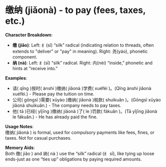 # **缴纳 (jiǎonà) - to pay (fees, taxes, etc.)**

**Character Breakdown**:  
- **缴 (jiǎo)**: Left: 纟(sī) “silk” radical (indicating relation to threads, often extends to "deliver" or "pay" in meaning). Right: 尧(yáo), phonetic component.  
- **纳 (nà)**: Left: 纟(sī) “silk” radical. Right: 内(nèi) “inside,” phonetic and hints at "receive into."

**Examples**:  
- 请( qǐng )按时( ànshí )缴纳( jiǎonà )学费( xuéfèi )。(Qǐng ànshí jiǎonà xuéfèi.) - Please pay the tuition on time.  
- 公司( gōngsī )需要( xūyào )缴纳( jiǎonà )税款( shuìkuǎn )。(Gōngsī xūyào jiǎonà shuìkuǎn.) - The company needs to pay taxes.  
- 他( tā )已经( yǐjīng )缴纳( jiǎonà )了( le )罚款( fákuǎn )。(Tā yǐjīng jiǎonà le fákuǎn.) - He has already paid the fine.

**Usage Notes**:  
缴纳( jiǎonà ) is formal, used for compulsory payments like fees, fines, or taxes. Not for casual purchases.

**Memory Aids**:  
Both 缴( jiǎo ) and 纳( nà ) use the “silk” radical (纟 sī), like tying up loose ends-just as one “ties up” obligations by paying required amounts.